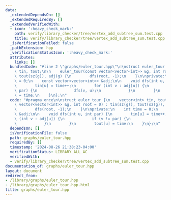 ```yaml
---
data:
  _extendedDependsOn: []
  _extendedRequiredBy: []
  _extendedVerifiedWith:
  - icon: ':heavy_check_mark:'
    path: verify/library_checker/tree/vertex_add_subtree_sum.test.cpp
    title: verify/library_checker/tree/vertex_add_subtree_sum.test.cpp
  _isVerificationFailed: false
  _pathExtension: hpp
  _verificationStatusIcon: ':heavy_check_mark:'
  attributes:
    links: []
  bundledCode: "#line 2 \"graphs/euler_tour.hpp\"\n\nstruct euler_tour {\n    vector<int>\
    \ tin, tout;\n\n    euler_tour(const vector<vector<int>> &g, int root = 0) : tin(sz(g)),\
    \ tout(sz(g)), adj(g) {\n        dfs(root, -1);\n    }\n\nprivate:\n    int time\
    \ = 0;\n    const vector<vector<int>> &adj;\n\n    void dfs(int u, int par) {\n\
    \        tin[u] = time++;\n        for (int v : adj[u]) {\n            if (v !=\
    \ par) {\n                dfs(v, u);\n            }\n        }\n        tout[u]\
    \ = time;\n    }\n};\n"
  code: "#pragma once\n\nstruct euler_tour {\n    vector<int> tin, tout;\n\n    euler_tour(const\
    \ vector<vector<int>> &g, int root = 0) : tin(sz(g)), tout(sz(g)), adj(g) {\n\
    \        dfs(root, -1);\n    }\n\nprivate:\n    int time = 0;\n    const vector<vector<int>>\
    \ &adj;\n\n    void dfs(int u, int par) {\n        tin[u] = time++;\n        for\
    \ (int v : adj[u]) {\n            if (v != par) {\n                dfs(v, u);\n\
    \            }\n        }\n        tout[u] = time;\n    }\n};\n"
  dependsOn: []
  isVerificationFile: false
  path: graphs/euler_tour.hpp
  requiredBy: []
  timestamp: '2024-08-26 21:38:23-04:00'
  verificationStatus: LIBRARY_ALL_AC
  verifiedWith:
  - verify/library_checker/tree/vertex_add_subtree_sum.test.cpp
documentation_of: graphs/euler_tour.hpp
layout: document
redirect_from:
- /library/graphs/euler_tour.hpp
- /library/graphs/euler_tour.hpp.html
title: graphs/euler_tour.hpp
---
```

